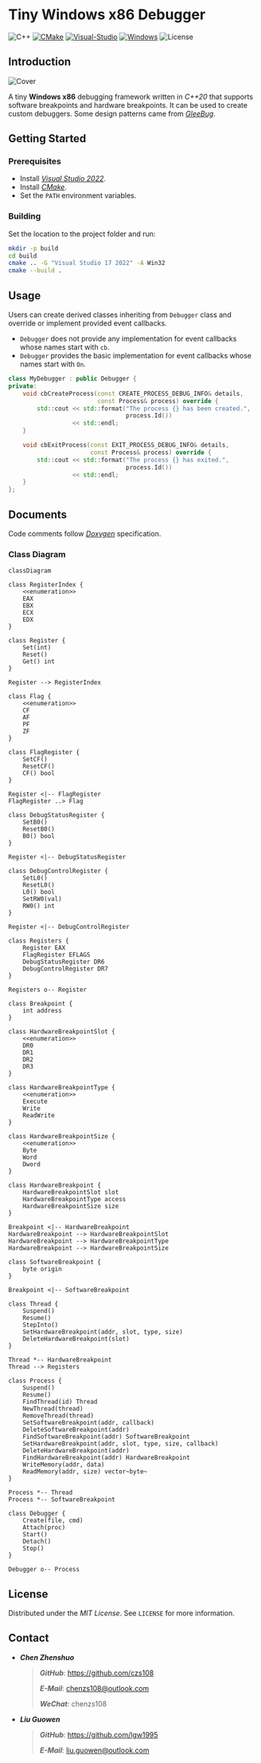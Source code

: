 # Tiny Windows x86 Debugger

![C++](docs/badges/C++.svg)
[![CMake](docs/badges/Made-with-CMake.svg)](https://cmake.org)
[![Visual-Studio](docs/badges/Made-with-Visual-Studio.svg)](https://visualstudio.microsoft.com/)
[![Windows](docs/badges/Microsoft-Windows.svg)](https://www.microsoft.com/en-ie/windows)
![License](docs/badges/License-MIT.svg)

## Introduction

![Cover](Cover.png)

A tiny **Windows x86** debugging framework written in *C++20* that supports software breakpoints and hardware breakpoints. It can be used to create custom debuggers. Some design patterns came from [*GleeBug*](https://github.com/x64dbg/GleeBug).

## Getting Started

### Prerequisites

- Install [*Visual Studio 2022*](https://visualstudio.microsoft.com).
- Install [*CMake*](https://cmake.org).
- Set the `PATH` environment variables.

### Building

Set the location to the project folder and run:

```bash
mkdir -p build
cd build
cmake .. -G "Visual Studio 17 2022" -A Win32
cmake --build .
```

## Usage

Users can create derived classes inheriting from `Debugger` class and override or implement provided event callbacks.

- `Debugger` does not provide any implementation for event callbacks whose names start with `cb`.
- `Debugger` provides the basic implementation for event callbacks whose names start with `On`.

```c++
class MyDebugger : public Debugger {
private:
    void cbCreateProcess(const CREATE_PROCESS_DEBUG_INFO& details,
                         const Process& process) override {
        std::cout << std::format("The process {} has been created.",
                                 process.Id())
                  << std::endl;
    }

    void cbExitProcess(const EXIT_PROCESS_DEBUG_INFO& details,
                       const Process& process) override {
        std::cout << std::format("The process {} has exited.",
                                 process.Id())
                  << std::endl;
    }
};
```

## Documents

Code comments follow [*Doxygen*](https://www.doxygen.nl) specification.

### Class Diagram

```mermaid
classDiagram

class RegisterIndex {
    <<enumeration>>
    EAX
    EBX
    ECX
    EDX
}

class Register {
    Set(int)
    Reset()
    Get() int
}

Register --> RegisterIndex

class Flag {
    <<enumeration>>
    CF
    AF
    PF
    ZF
}

class FlagRegister {
    SetCF()
    ResetCF()
    CF() bool
}

Register <|-- FlagRegister
FlagRegister ..> Flag

class DebugStatusRegister {
    SetB0()
    ResetB0()
    B0() bool
}

Register <|-- DebugStatusRegister

class DebugControlRegister {
    SetL0()
    ResetL0()
    L0() bool
    SetRW0(val)
    RW0() int
}

Register <|-- DebugControlRegister

class Registers {
    Register EAX
    FlagRegister EFLAGS
    DebugStatusRegister DR6
    DebugControlRegister DR7
}

Registers o-- Register

class Breakpoint {
    int address
}

class HardwareBreakpointSlot {
    <<enumeration>>
    DR0
    DR1
    DR2
    DR3
}

class HardwareBreakpointType {
    <<enumeration>>
    Execute
    Write
    ReadWrite
}

class HardwareBreakpointSize {
    <<enumeration>>
    Byte
    Word
    Dword
}

class HardwareBreakpoint {
    HardwareBreakpointSlot slot
    HardwareBreakpointType access
    HardwareBreakpointSize size
}

Breakpoint <|-- HardwareBreakpoint
HardwareBreakpoint --> HardwareBreakpointSlot
HardwareBreakpoint --> HardwareBreakpointType
HardwareBreakpoint --> HardwareBreakpointSize

class SoftwareBreakpoint {
    byte origin
}

Breakpoint <|-- SoftwareBreakpoint

class Thread {
    Suspend()
    Resume()
    StepInto()
    SetHardwareBreakpoint(addr, slot, type, size)
    DeleteHardwareBreakpoint(slot)
}

Thread *-- HardwareBreakpoint
Thread --> Registers

class Process {
    Suspend()
    Resume()
    FindThread(id) Thread
    NewThread(thread)
    RemoveThread(thread)
    SetSoftwareBreakpoint(addr, callback)
    DeleteSoftwareBreakpoint(addr)
    FindSoftwareBreakpoint(addr) SoftwareBreakpoint
    SetHardwareBreakpoint(addr, slot, type, size, callback)
    DeleteHardwareBreakpoint(addr)
    FindHardwareBreakpoint(addr) HardwareBreakpoint
    WriteMemory(addr, data)
    ReadMemory(addr, size) vector~byte~
}

Process *-- Thread
Process *-- SoftwareBreakpoint

class Debugger {
    Create(file, cmd)
    Attach(proc)
    Start()
    Detach()
    Stop()
}

Debugger o-- Process
```

## License

Distributed under the *MIT License*. See `LICENSE` for more information.

## Contact

- ***Chen Zhenshuo***

  > ***GitHub***: https://github.com/czs108
  >
  > ***E-Mail***: chenzs108@outlook.com
  >
  > ***WeChat***: chenzs108

- ***Liu Guowen***

  > ***GitHub***: https://github.com/lgw1995
  >
  > ***E-Mail***: liu.guowen@outlook.com